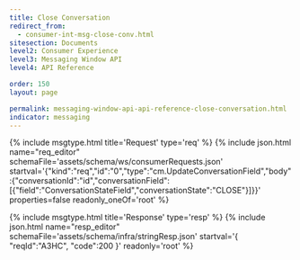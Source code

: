 ```yaml
---
title: Close Conversation
redirect_from:
  - consumer-int-msg-close-conv.html
sitesection: Documents
level2: Consumer Experience
level3: Messaging Window API
level4: API Reference

order: 150
layout: page

permalink: messaging-window-api-api-reference-close-conversation.html
indicator: messaging
---
```


{% include msgtype.html title='Request' type='req' %}
{% include json.html name="req_editor" 
    schemaFile='assets/schema/ws/consumerRequests.json'
    startval='{"kind":"req","id":"0","type":"cm.UpdateConversationField","body":{"conversationId":"id","conversationField":[{"field":"ConversationStateField","conversationState":"CLOSE"}]}}' 
    properties=false 
    readonly_oneOf='root' %}

{% include msgtype.html title='Response' type='resp' %}
{% include json.html name="resp_editor" schemaFile='assets/schema/infra/stringResp.json' startval='{ "reqId":"A3HC", "code":200 }' readonly='root' %}
